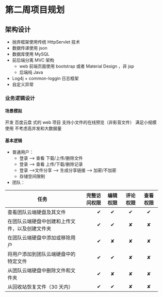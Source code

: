 # 第二周项目规划
## 架构设计
- 抛弃框架使用传统 HttpServlet 技术
- 数据传递使用 json
- 数据库使用 MySQL
- 前后端分离 MVC 架构
    - web 前端页面使用 bootstrap 或者 Material Design ，非 jsp
    - 后端纯 Java
- Log4j + common-loggin 日志框架
- 自定义异常
### 业务逻辑设计
#### 场景模拟
开发 百度云盘 式的 web 项目 支持小文件的在线预览（非影音文件） 满足小规模使用 不考虑高并发和大数据量
#### 基本逻辑
- 普通用户：
    - 登录 --> 查看  下载/上传/删除文件
    - 登录 --> 查看  上传/下载/删除记录
    - 登录 -->文件分享 --> 生成分享链接 --> 加密/不加密
    - 存储空间限制
- 团队：

| 任务                                    | 完整访问权限   |  编辑权限  |  评论权限  | 查看权限|
| ---------------                        | -----:        | :----:    | :-----:   | :----:|
|查看团队云端硬盘及其文件                    |	✔	         |      ✔	 |      ✔	 |      ✔|
|在团队云端硬盘中创建和上传文件，以及创建文件夹  |✔              |  	✔    |    	✘    |	    ✘|
|在团队云端硬盘中添加或移除用户                |	✔         |	    ✘     |	    ✘      |     ✘|
|将用户添加到团队云端硬盘中的特定文件           |	✔          |	✔      |	✘       |	✘  |
|从团队云端硬盘中删除文件和文件夹              |	✔          |	✘     | 	✘      |	✘  |
|从回收站恢复文件（30 天内）              |    ✔          |	✔       |   	✘     |	   ✘  |

